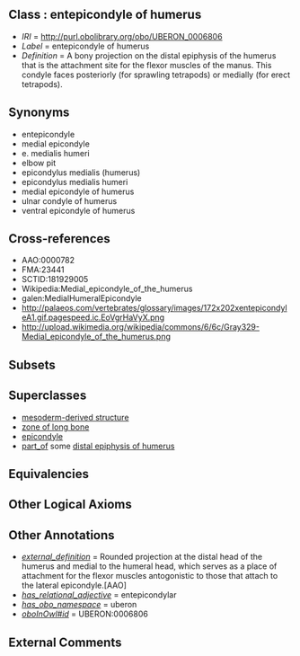 
## Class : entepicondyle of humerus

 * *IRI* = http://purl.obolibrary.org/obo/UBERON_0006806
 * *Label* = entepicondyle of humerus
 * *Definition* = A bony projection on the distal epiphysis of the humerus that is the attachment site for the flexor muscles of the manus. This condyle faces posteriorly (for sprawling tetrapods) or medially (for erect tetrapods).

## Synonyms

 * entepicondyle
 * medial epicondyle
 * e. medialis humeri
 * elbow pit
 * epicondylus medialis (humerus)
 * epicondylus medialis humeri
 * medial epicondyle of humerus
 * ulnar condyle of humerus
 * ventral epicondyle of humerus

## Cross-references

 * AAO:0000782
 * FMA:23441
 * SCTID:181929005
 * Wikipedia:Medial_epicondyle_of_the_humerus
 * galen:MedialHumeralEpicondyle
 * http://palaeos.com/vertebrates/glossary/images/172x202xentepicondyleA1.gif.pagespeed.ic.EoVgrHaVyX.png
 * http://upload.wikimedia.org/wikipedia/commons/6/6c/Gray329-Medial_epicondyle_of_the_humerus.png

## Subsets


## Superclasses

 * [mesoderm-derived structure](../../UBERON/20/UBERON_0004120.md)
 * [zone of long bone](../../UBERON/55/UBERON_0005055.md)
 * [epicondyle](../../UBERON/78/UBERON_0009978.md)
 * [part_of](../../BFO/50/BFO_0000050.md) some [distal epiphysis of humerus](../../UBERON/04/UBERON_0004404.md)

## Equivalencies


## Other Logical Axioms


## Other Annotations

 * *[external_definition](../../UBPROP/01/UBPROP_0000001.md)* = Rounded projection at the distal head of the humerus and medial to the humeral head, which serves as a place of attachment for the flexor muscles antogonistic to those that attach to the lateral epicondyle.[AAO]
 * *[has_relational_adjective](../../UBPROP/07/UBPROP_0000007.md)* = entepicondylar
 * *[has_obo_namespace](../../ce/oboInOwl#hasOBONamespace.md)* = uberon
 * *[oboInOwl#id](../../id/oboInOwl#id.md)* = UBERON:0006806

## External Comments

